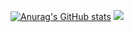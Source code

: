 [![Anurag's GitHub stats](https://github-readme-stats.vercel.app/api?username=karake-shoya)](https://github.com/anuraghazra/github-readme-stats)
![](https://github-readme-stats.vercel.app/api/top-langs/?username=karake-shoya&layout=compact&theme=dracula)
